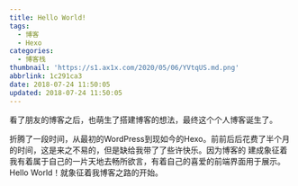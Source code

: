 ```yaml
---
title: Hello World!
tags:
  - 博客
  - Hexo
categories:
  - 博客栈
thumbnail: 'https://s1.ax1x.com/2020/05/06/YVtqUS.md.png'
abbrlink: 1c291ca3
date: 2018-07-24 11:50:05
updated: 2018-07-24 11:50:05
---
```


看了朋友的博客之后，也萌生了搭建博客的想法，最终这个个人博客诞生了。 

<!-- more -->

折腾了一段时间，从最初的WordPress到现如今的Hexo。前前后后花费了半个月的时间，这是来之不易的，但是缺给我带了了些许快乐。因为博客的
建成象征着我有着属于自己的一片天地去畅所欲言，有着自己的喜爱的前端界面用于展示。Hello World！就象征着我博客之路的开始。

